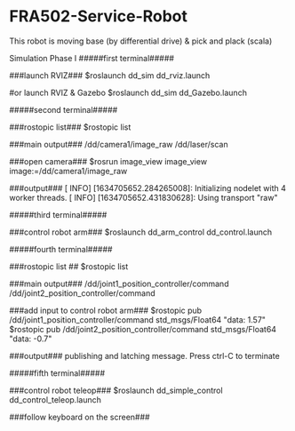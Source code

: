 # FRA502-Service-Robot
This robot is moving base (by differential drive) &amp; pick and plack (scala)

Simulation Phase I
#####first terminal#####

###launch RVIZ###
$roslaunch dd_sim dd_rviz.launch

#or launch RVIZ & Gazebo
$roslaunch dd_sim dd_Gazebo.launch

#####second terminal#####

###rostopic list###
$rostopic list

###main output###
/dd/camera1/image_raw
/dd/laser/scan

###open camera###
$rosrun image_view image_view image:=/dd/camera1/image_raw

###output###
[ INFO] [1634705652.284265008]: Initializing nodelet with 4 worker threads.
[ INFO] [1634705652.431830628]: Using transport "raw"

#####third terminal#####

###control robot arm###
$roslaunch dd_arm_control dd_control.launch

#####fourth terminal#####

###rostopic list ##
$rostopic list

###main output###
/dd/joint1_position_controller/command
/dd/joint2_position_controller/command

###add input to control robot arm###
$rostopic pub /dd/joint1_position_controller/command std_msgs/Float64 "data: 1.57"
$rostopic pub /dd/joint2_position_controller/command std_msgs/Float64 "data: -0.7"

###output###
publishing and latching message. Press ctrl-C to terminate

#####fifth terminal#####

###control robot teleop###
$roslaunch dd_simple_control dd_control_teleop.launch

###follow keyboard on the screen###
